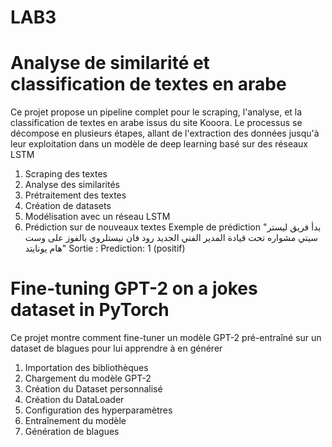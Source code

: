 # LAB3
# Analyse de similarité et classification de textes en arabe
Ce projet propose un pipeline complet pour le scraping, l'analyse, et la classification de textes en arabe issus du site Kooora. Le processus se décompose en plusieurs étapes, allant de l'extraction des données jusqu'à leur exploitation dans un modèle de deep learning basé sur des réseaux LSTM
1. Scraping des textes
2. Analyse des similarités
3. Prétraitement des textes
4. Création de datasets
5. Modélisation avec un réseau LSTM
6. Prédiction sur de nouveaux textes
Exemple de prédiction
"بدأ فريق ليستر سيتي مشواره تحت قيادة المدير الفني الجديد رود فان نيستلروي بالفوز على وست هام يونايتد"
Sortie :
Prediction: 1 (positif)

# Fine-tuning GPT-2 on a jokes dataset in PyTorch
Ce projet montre comment fine-tuner un modèle GPT-2 pré-entraîné sur un dataset de blagues pour lui apprendre à en générer
1. Importation des bibliothèques
2. Chargement du modèle GPT-2
3. Création du Dataset personnalisé
4. Création du DataLoader
5. Configuration des hyperparamètres
6. Entraînement du modèle
7. Génération de blagues
